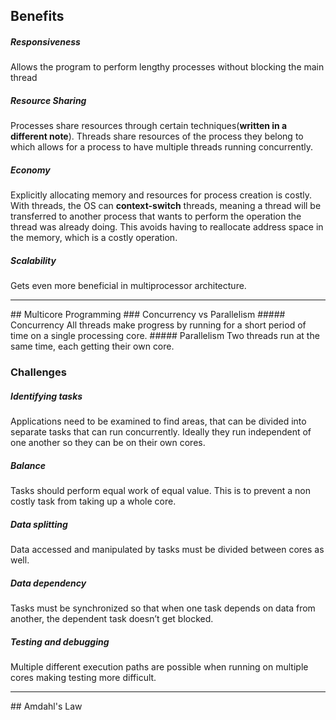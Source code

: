 ## Benefits
##### Responsiveness
Allows the program to perform lengthy processes without blocking the main thread
##### Resource Sharing
Processes share resources through certain techniques(**written in a different note**). 
Threads share resources of the process they belong to which allows for a process to have multiple threads running concurrently.
##### Economy
Explicitly allocating memory and resources for process creation is costly. With threads, the OS can **context-switch** threads, meaning a thread will be transferred to another process that wants to perform the operation the thread was already doing. This avoids having to reallocate address space in the memory, which is a costly operation.
##### Scalability
Gets even more beneficial in multiprocessor architecture.

<hr>
## Multicore Programming
### Concurrency vs Parallelism
##### Concurrency
All threads make progress by running for a short period of time on a single processing core.
##### Parallelism
Two threads run at the same time, each getting their own core.

### Challenges
##### Identifying tasks
Applications need to be examined to find areas, that can be divided into separate tasks that can run concurrently. Ideally they run independent of one another so they can be on their own cores.
##### Balance
Tasks should perform equal work of equal value. This is to prevent a non costly task from taking up a whole core.
##### Data splitting
Data accessed and manipulated by tasks must be divided between cores as well.
##### Data dependency
Tasks must be synchronized so that when one task depends on data from another, the dependent task doesn’t get blocked.
##### Testing and debugging
Multiple different execution paths are possible when running on multiple cores making testing more difficult.

<hr>
## Amdahl's Law
